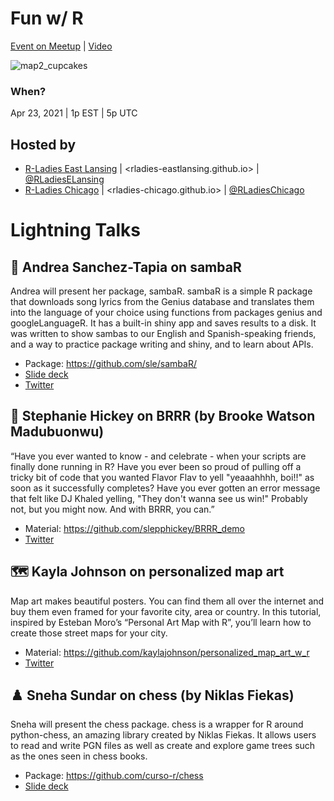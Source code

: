 # Fun w/ R
[Event on Meetup](https://www.meetup.com/rladies-east-lansing/events/276152415/) | [Video]()

![map2_cupcakes](https://user-images.githubusercontent.com/8397074/115910798-47d37c00-a43b-11eb-81f5-cb3cc62a73f7.png)


### When?
Apr 23, 2021 | 1p EST | 5p UTC <br>

## Hosted by
- [R-Ladies East Lansing](https://meetup.com/rladies-east-lansing) | <rladies-eastlansing.github.io> | [@RLadiesELansing](https://twitter.com/RLadiesELansing)
- [R-Ladies Chicago](https://meetup.com/rladies-chicago) | <rladies-chicago.github.io> | [@RLadiesChicago](https://twitter.com/RLadiesChicago)

# Lightning Talks
## 🎵 Andrea Sanchez-Tapia on sambaR

Andrea will present her package, sambaR. sambaR is a simple R package that downloads song lyrics from the Genius database and translates them into the language of your choice using functions from packages genius and googleLanguageR. It has a built-in shiny app and saves results to a disk. It was written to show sambas to our English and Spanish-speaking friends, and a way to practice package writing and shiny, and to learn about APIs.

- Package: https://github.com/sle/sambaR/
- [Slide deck](https://andreasancheztapia.github.io/fun_with_R/#1)
- [Twitter](https://twitter.com/SanchezTapiaA)

## 🎉 Stephanie Hickey on BRRR (by Brooke Watson Madubuonwu)

“Have you ever wanted to know - and celebrate - when your scripts are finally done running in R? Have you ever been so proud of pulling off a tricky bit of code that you wanted Flavor Flav to yell "yeaaahhhh, boi!!" as soon as it successfully completes? Have you ever gotten an error message that felt like DJ Khaled yelling, "They don't wanna see us win!" Probably not, but you might now. And with BRRR, you can.”

- Material: https://github.com/slepphickey/BRRR_demo
- [Twitter](https://twitter.com/slepphickey)

## 🗺️ Kayla Johnson on personalized map art

Map art makes beautiful posters. You can find them all over the internet and buy them even framed for your favorite city, area or country. In this tutorial, inspired by Esteban Moro’s “Personal Art Map with R”, you’ll learn how to create those street maps for your city.

- Material: https://github.com/kaylajohnson/personalized_map_art_w_r
- [Twitter](https://twitter.com/kaylainbio)

## ♟️ Sneha Sundar on chess (by Niklas Fiekas)

Sneha will present the chess package. chess is a wrapper for R around python-chess, an amazing library created by Niklas Fiekas. It allows users to read and write PGN files as well as create and explore game trees such as the ones seen in chess books.

- Package: https://github.com/curso-r/chess
- [Slide deck](https://docs.google.com/presentation/d/1IXE1LbUnAD7S5WzvkclHKJn9qpFtc96xF7t-Z2i-qlI/preview)
